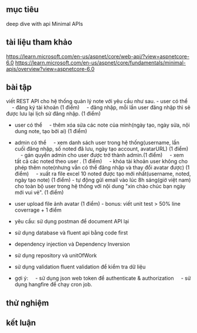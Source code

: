 ## mục tiêu
  deep dive with api
  Minimal APIs
## tài liệu tham khảo
  https://learn.microsoft.com/en-us/aspnet/core/web-api/?view=aspnetcore-6.0
  https://learn.microsoft.com/en-us/aspnet/core/fundamentals/minimal-apis/overview?view=aspnetcore-6.0
## bài tập
viết REST API cho hệ thống quản lý note với yêu cầu như sau. - user có thể
    - đăng ký tài khoản (1 điểm)
    - đăng nhập, mỗi lần user đăng nhập thì sẽ được lưu lại lịch sử đăng nhập. (1 điểm)
- user có thể
    - thêm xóa sửa các note của mình(ngày tạo, ngày sửa, nội dung note, tạo bởi ai) (1 điểm)
- admin có thể
    - xem danh sách user trong hệ thống(username, lần cuối đăng nhập, số noted đã lưu, ngày tạo account, avatarURL) (1 điểm)
    - gán quyền admin cho user được trở thành admin.(1 điểm)
    - xem tất cả các noted theo user . (1 điểm)
    - khóa tài khoản user không cho phép thêm note(nhưng vẫn có thể đăng nhập và thay đổi avatar được) (1 điểm)
    - xuất ra file excel 10 noted được tạo mới nhất(username, noted, ngày tạo note) (1 điểm) - tự động gửi email vào lúc 8h sáng(giờ việt nam) cho toàn bộ user trong hệ thống với nội dung "xin chào chúc bạn ngày mới vui vẻ". (1 điểm)
- user upload file ảnh avatar (1 điểm) - bonus: viết unit test > 50% line coverrage + 1 điểm

- yêu cầu: sử dụng postman để document API lại
- sử dụng database và fluent api bằng code first
- dependency injection và Dependency Inversion
- sử dụng repository và unitOfWork
- sử dụng validation fluent validation để kiểm tra dữ liệu
- gợi ý:
    - sử dụng json web token để authenticate & authorization
    - sử dụng hangfire để chạy cron job.
## thử nghiệm
## kết luận